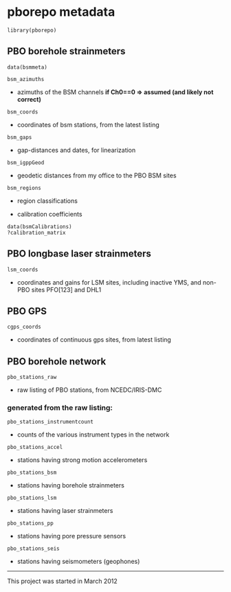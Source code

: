 pborepo metadata
================

~~~~~{.R}
library(pborepo)
~~~~~

PBO borehole strainmeters
-------------------------

~~~~~{.R}
data(bsmmeta)
~~~~~

`bsm_azimuths`
* azimuths of the BSM channels **if Ch0==0 => assumed (and likely not correct)**

`bsm_coords`
* coordinates of bsm stations, from the latest listing

`bsm_gaps`
* gap-distances and dates, for linearization

`bsm_igppGeod`
* geodetic distances from my office to the PBO BSM sites

`bsm_regions`
* region classifications

* calibration coefficients
~~~~~{.R}
data(bsmCalibrations)
?calibration_matrix
~~~~~

PBO longbase laser strainmeters
-------------------------------

`lsm_coords`
* coordinates and gains for LSM sites, including inactive
YMS, and non-PBO sites PFO[123] and DHL1

PBO GPS
-------

`cgps_coords`
* coordinates of continuous gps sites, from latest listing

PBO borehole network
--------------------

`pbo_stations_raw`
* raw listing of PBO stations, from NCEDC/IRIS-DMC

### generated from the raw listing:

`pbo_stations_instrumentcount`
* counts of the various instrument types in the network

`pbo_stations_accel`
* stations having strong motion accelerometers

`pbo_stations_bsm`
* stations having borehole strainmeters

`pbo_stations_lsm`
* stations having laser strainmeters

`pbo_stations_pp`
* stations having pore pressure sensors

`pbo_stations_seis`
* stations having seismometers (geophones)

---

This project was started in March 2012

